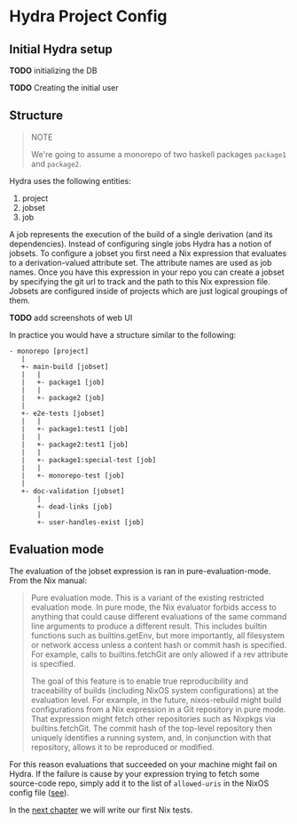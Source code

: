 
# Hydra Project Config

## Initial Hydra setup

**TODO** initializing the DB

**TODO** Creating the initial user

## Structure

> NOTE
>
> We're going to assume a monorepo of two haskell packages `package1` and `package2`.

Hydra uses the following entities:

1. project
2. jobset
3. job

A job represents the execution of the build of a single derivation (and its dependencies).
Instead of configuring single jobs Hydra has a notion of jobsets. To configure a jobset you first need a Nix expression that evaluates
to a derivation-valued attribute set. The attribute names are used as job names. Once you have this
expression in your repo you can create a jobset by specifying the git url to track and the path to this Nix expression file.
Jobsets are configured inside of projects which are just logical groupings of them.

**TODO** add screenshots of web UI

In practice you would have a structure similar to the following:

```
- monorepo [project]
   |
   +- main-build [jobset]
   |   |
   |   +- package1 [job]
   |   |
   |   +- package2 [job]
   |
   +- e2e-tests [jobset]
   |   |
   |   +- package1:test1 [job]
   |   |
   |   +- package2:test1 [job]
   |   |
   |   +- package1:special-test [job]
   |   |
   |   +- monorepo-test [job]
   |
   +- doc-validation [jobset]
       |
       +- dead-links [job]
       |
       +- user-handles-exist [job]
```

## Evaluation mode

The evaluation of the jobset expression is ran in pure-evaluation-mode.
From the Nix manual:

> Pure evaluation mode. This is a variant of the existing restricted evaluation mode. In pure mode, the Nix evaluator forbids access to anything that could cause different evaluations of the same command line arguments to produce a different result. This includes builtin functions such as builtins.getEnv, but more importantly, all filesystem or network access unless a content hash or commit hash is specified. For example, calls to builtins.fetchGit are only allowed if a rev attribute is specified.
>
> The goal of this feature is to enable true reproducibility and traceability of builds (including NixOS system configurations) at the evaluation level. For example, in the future, nixos-rebuild might build configurations from a Nix expression in a Git repository in pure mode. That expression might fetch other repositories such as Nixpkgs via builtins.fetchGit. The commit hash of the top-level repository then uniquely identifies a running system, and, in conjunction with that repository, allows it to be reproduced or modified.

For this reason evaluations that succeeded on your machine might fail on Hydra.
If the failure is cause by your expression trying to fetch some source-code repo, simply add it to the list of `allowed-uris` in the NixOS config file ([see](../setting-up-a-hydra-instance/)).


In the [next chapter](../nix-tests) we will write our first Nix tests.

